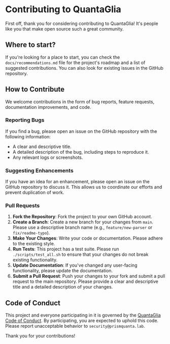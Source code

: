 # Contributing to QuantaGlia

First off, thank you for considering contributing to QuantaGlia! It's people like you that make open source such a great community.

## Where to start?

If you're looking for a place to start, you can check the `docs/recommendations.md` file for the project's roadmap and a list of suggested contributions. You can also look for existing issues in the GitHub repository.

## How to Contribute

We welcome contributions in the form of bug reports, feature requests, documentation improvements, and code.

### Reporting Bugs

If you find a bug, please open an issue on the GitHub repository with the following information:
*   A clear and descriptive title.
*   A detailed description of the bug, including steps to reproduce it.
*   Any relevant logs or screenshots.

### Suggesting Enhancements

If you have an idea for an enhancement, please open an issue on the GitHub repository to discuss it. This allows us to coordinate our efforts and prevent duplication of work.

### Pull Requests

1.  **Fork the Repository**: Fork the project to your own GitHub account.
2.  **Create a Branch**: Create a new branch for your changes from `main`. Please use a descriptive branch name (e.g., `feature/new-parser` or `fix/readme-typo`).
3.  **Make Your Changes**: Write your code or documentation. Please adhere to the existing style.
4.  **Run Tests**: This project has a test suite. Please run `./scripts/test_all.sh` to ensure that your changes do not break existing functionality.
5.  **Update Documentation**: If you've changed any user-facing functionality, please update the documentation.
6.  **Submit a Pull Request**: Push your changes to your fork and submit a pull request to the main repository. Please provide a clear and descriptive title and a detailed description of your changes.

## Code of Conduct

This project and everyone participating in it is governed by the [QuantaGlia Code of Conduct](CODE_OF_CONDUCT.md). By participating, you are expected to uphold this code. Please report unacceptable behavior to `security@prismquanta.lab`.

Thank you for your contributions!
